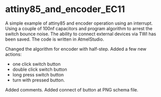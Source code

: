 # attiny85_and_encoder_EC11
A simple example of attiny85 and encoder operation using an interrupt. Using a couple of 100nf capacitors and program algorithm to arrest the switch bounce noise. The ability to connect external devices via TWI has been saved. The code is written in AtmelStudio.

Changed the algorithm for encoder with half-step.
Added a few new actions:
- one click switch button
- double click switch button
- long press switch button
- turn with pressed button.

Added comments.
Added connect of button at PNG schema file.
